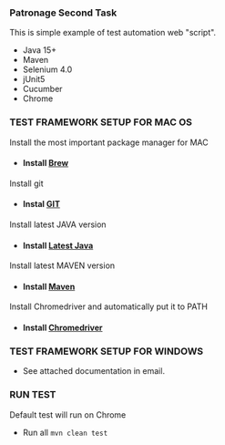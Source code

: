 ### Patronage Second Task 

This is simple example of test automation web "script".
- Java 15+
- Maven
- Selenium 4.0
- jUnit5
- Cucumber
- Chrome

### TEST FRAMEWORK SETUP FOR MAC OS 

Install the most important package manager for MAC
- #### Install [Brew](https://brew.sh)

Install git
- #### Instal [GIT](https://formulae.brew.sh/formula/git#default)

Install latest JAVA version
- #### Install [Latest Java](https://formulae.brew.sh/formula/openjdk)

Install latest MAVEN version
- #### Install [Maven](https://formulae.brew.sh/formula/maven#default)

Install Chromedriver and automatically put it to PATH
- #### Install [Chromedriver](https://formulae.brew.sh/cask/chromedriver#default)

### TEST FRAMEWORK SETUP FOR WINDOWS
 - See attached documentation in email.


### RUN TEST
Default test will run on Chrome
- Run all `mvn clean test` 